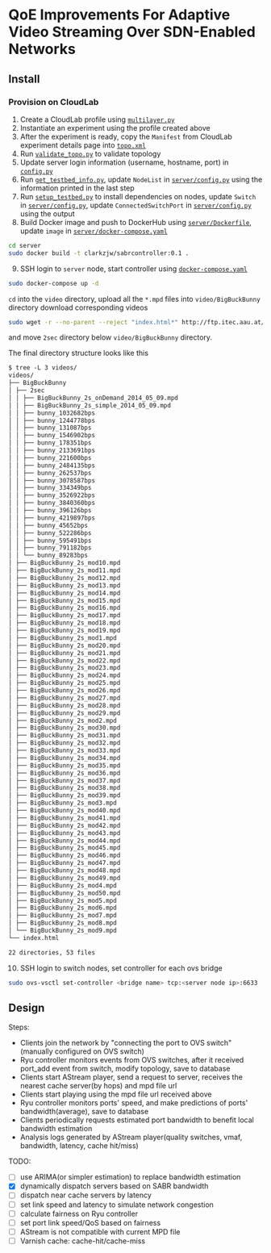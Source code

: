 # QoE Improvements For Adaptive Video Streaming Over SDN-Enabled Networks

## Install

### Provision on CloudLab

1. Create a CloudLab profile using [`multilayer.py`](./server/topology/multilayer.py)
2. Instantiate an experiment using the profile created above
3. After the experiment is ready, copy the `Manifest` from CloudLab experiment details page into [`topo.xml`](./topo.xml)
4. Run [`validate_topo.py`](./validate_topo.py) to validate topology
5. Update server login information (username, hostname, port) in [`config.py`](./config.py)
6. Run [`get_testbed_info.py`](./get_testbed_info.py), update `NodeList` in [`server/config.py`](./server/config.py) using the information printed in the last step
7. Run [`setup_testbed.py`](./setup_testbed.py) to install dependencies on nodes, update `Switch` in [`server/config.py`](./server/config.py), update `ConnectedSwitchPort` in [`server/config.py`](./server/config.py) using the output
8. Build Docker image and push to DockerHub using [`server/Dockerfile`](./server/Dockerfile), update `image` in [`server/docker-compose.yaml`](./server/docker-compose.yaml)
```bash
cd server
sudo docker build -t clarkzjw/sabrcontroller:0.1 .
```
9. SSH login to `server` node, start controller using [`docker-compose.yaml`](./server/docker-compose.yaml)
```bash
sudo docker-compose up -d
```

`cd` into the `video` directory, upload all the `*.mpd` files into `video/BigBuckBunny` directory
download corresponding videos
```bash
sudo wget -r --no-parent --reject "index.html*" http://ftp.itec.aau.at/datasets/DASHDataset2014/BigBuckBunny/2sec/
```
and move `2sec` directory below `video/BigBuckBunny` directory.

The final directory structure looks like this
```txt
$ tree -L 3 videos/
videos/
├── BigBuckBunny
│ ├── 2sec
│ │ ├── BigBuckBunny_2s_onDemand_2014_05_09.mpd
│ │ ├── BigBuckBunny_2s_simple_2014_05_09.mpd
│ │ ├── bunny_1032682bps
│ │ ├── bunny_1244778bps
│ │ ├── bunny_131087bps
│ │ ├── bunny_1546902bps
│ │ ├── bunny_178351bps
│ │ ├── bunny_2133691bps
│ │ ├── bunny_221600bps
│ │ ├── bunny_2484135bps
│ │ ├── bunny_262537bps
│ │ ├── bunny_3078587bps
│ │ ├── bunny_334349bps
│ │ ├── bunny_3526922bps
│ │ ├── bunny_3840360bps
│ │ ├── bunny_396126bps
│ │ ├── bunny_4219897bps
│ │ ├── bunny_45652bps
│ │ ├── bunny_522286bps
│ │ ├── bunny_595491bps
│ │ ├── bunny_791182bps
│ │ └── bunny_89283bps
│ ├── BigBuckBunny_2s_mod10.mpd
│ ├── BigBuckBunny_2s_mod11.mpd
│ ├── BigBuckBunny_2s_mod12.mpd
│ ├── BigBuckBunny_2s_mod13.mpd
│ ├── BigBuckBunny_2s_mod14.mpd
│ ├── BigBuckBunny_2s_mod15.mpd
│ ├── BigBuckBunny_2s_mod16.mpd
│ ├── BigBuckBunny_2s_mod17.mpd
│ ├── BigBuckBunny_2s_mod18.mpd
│ ├── BigBuckBunny_2s_mod19.mpd
│ ├── BigBuckBunny_2s_mod1.mpd
│ ├── BigBuckBunny_2s_mod20.mpd
│ ├── BigBuckBunny_2s_mod21.mpd
│ ├── BigBuckBunny_2s_mod22.mpd
│ ├── BigBuckBunny_2s_mod23.mpd
│ ├── BigBuckBunny_2s_mod24.mpd
│ ├── BigBuckBunny_2s_mod25.mpd
│ ├── BigBuckBunny_2s_mod26.mpd
│ ├── BigBuckBunny_2s_mod27.mpd
│ ├── BigBuckBunny_2s_mod28.mpd
│ ├── BigBuckBunny_2s_mod29.mpd
│ ├── BigBuckBunny_2s_mod2.mpd
│ ├── BigBuckBunny_2s_mod30.mpd
│ ├── BigBuckBunny_2s_mod31.mpd
│ ├── BigBuckBunny_2s_mod32.mpd
│ ├── BigBuckBunny_2s_mod33.mpd
│ ├── BigBuckBunny_2s_mod34.mpd
│ ├── BigBuckBunny_2s_mod35.mpd
│ ├── BigBuckBunny_2s_mod36.mpd
│ ├── BigBuckBunny_2s_mod37.mpd
│ ├── BigBuckBunny_2s_mod38.mpd
│ ├── BigBuckBunny_2s_mod39.mpd
│ ├── BigBuckBunny_2s_mod3.mpd
│ ├── BigBuckBunny_2s_mod40.mpd
│ ├── BigBuckBunny_2s_mod41.mpd
│ ├── BigBuckBunny_2s_mod42.mpd
│ ├── BigBuckBunny_2s_mod43.mpd
│ ├── BigBuckBunny_2s_mod44.mpd
│ ├── BigBuckBunny_2s_mod45.mpd
│ ├── BigBuckBunny_2s_mod46.mpd
│ ├── BigBuckBunny_2s_mod47.mpd
│ ├── BigBuckBunny_2s_mod48.mpd
│ ├── BigBuckBunny_2s_mod49.mpd
│ ├── BigBuckBunny_2s_mod4.mpd
│ ├── BigBuckBunny_2s_mod50.mpd
│ ├── BigBuckBunny_2s_mod5.mpd
│ ├── BigBuckBunny_2s_mod6.mpd
│ ├── BigBuckBunny_2s_mod7.mpd
│ ├── BigBuckBunny_2s_mod8.mpd
│ └── BigBuckBunny_2s_mod9.mpd
└── index.html

22 directories, 53 files
```

10. SSH login to switch nodes, set controller for each ovs bridge
```bash
sudo ovs-vsctl set-controller <bridge name> tcp:<server node ip>:6633
```

## Design

Steps:

+ Clients join the network by "connecting the port to OVS switch"
(manually configured on OVS switch)
+ Ryu controller monitors events from OVS switches, after it received
port_add event from switch, modify topology, save to database
+ Clients start AStream player, send a request to server, receives the
nearest cache server(by hops) and mpd file url
+ Clients start playing using the mpd file url received above
+ Ryu controller monitors ports' speed, and make predictions of ports'
bandwidth(average), save to database
+ Clients periodically requests estimated port bandwidth to benefit
local bandwidth estimation
+ Analysis logs generated by AStream player(quality switches, vmaf,
bandwidth, latency, cache hit/miss)


TODO:

- [ ] use ARIMA(or simpler estimation) to replace bandwidth estimation
- [x] dynamically dispatch servers based on SABR bandwidth
- [ ] dispatch near cache servers by latency
- [ ] set link speed and latency to simulate network congestion
- [ ] calculate fairness on Ryu controller
- [ ] set port link speed/QoS based on fairness
- [ ] AStream is not compatible with current MPD file
- [ ] Varnish cache: cache-hit/cache-miss
